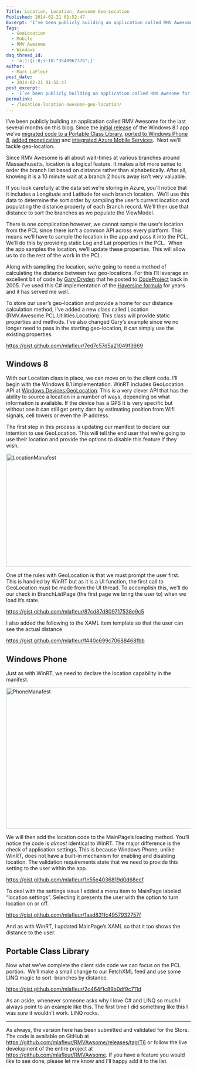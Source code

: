 ```yaml
---
Title: Location, Location, Awesome Geo-Location
Published: 2014-02-21 01:52:47
Excerpt: 'I’ve been publicly building an application called RMV Awesome for the last several months on this blog. Since the initial release of the Windows 8.1 app we’ve migrated code to a Portable Class Library, ported to Windows Phone 8, added monetization and integrated Azure Mobile Services.  Next we’ll tackle geo-location.'
Tags:
  - GeoLocation
  - Mobile
  - RMV Awesome
  - Windows
dsq_thread_id:
  - 'a:1:{i:0;s:10:"3540967376";}'
author:
  - Marc LaFleur
post_date:
  - 2014-02-21 01:52:47
post_excerpt:
  - 'I’ve been publicly building an application called RMV Awesome for the last several months on this blog. Since the initial release of the Windows 8.1 app we’ve migrated code to a Portable Class Library, ported to Windows Phone 8, added monetization and integrated Azure Mobile Services.  Next we’ll tackle geo-location.'
permalink:
  - /location-location-awesome-geo-location/
---
```

I’ve been publicly building an application called RMV Awesome for the last several months on this blog. Since the <a href="http://massivescale.azurewebsites.net/rmv-awesome/" target="_blank">initial release</a> of the Windows 8.1 app we’ve <a href="http://massivescale.azurewebsites.net/leveraging-portable-class-libraries/" target="_blank">migrated code to a Portable Class Library</a>, <a href="http://massivescale.azurewebsites.net/moving-to-windows-phone-8/" target="_blank">ported to Windows Phone 8</a>, <a href="http://massivescale.azurewebsites.net/monetizing-rmv-awesome/" target="_blank">added monetization</a> and <a title="Awesome Azure Mobile Services" href="http://massivescale.azurewebsites.net/awesome-azure-mobile-services/" target="_blank">integrated Azure Mobile Services</a>.  Next we’ll tackle geo-location.

Since RMV Awesome is all about wait-times at various branches around Massachusetts, location is a logical feature. It makes a lot more sense to order the branch list based on distance rather than alphabetically. After all, knowing it is a 10 minute wait at a branch 2 hours away isn’t very valuable.

If you look carefully at the data set we’re storing in Azure, you’ll notice that it includes a Longitude and Latitude for each branch location.  We’ll use this data to determine the sort order by sampling the user’s current location and populating the distance property of each Branch record. We’ll then use that distance to sort the branches as we populate the ViewModel.

There is one complication however, we cannot sample the user’s location from the PCL since there isn’t a common API across every platform. This means we’ll have to sample the location in the app and pass it into the PCL. We’ll do this by providing static Log and Lat properties in the PCL.  When the app samples the location, we’ll update these properties. This will allow us to do the rest of the work in the PCL.

Along with sampling the location, we’re going to need a method of calculating the distance between two geo-locations. For this I’ll leverage an excellent bit of code by <a href="http://www.codeproject.com/script/Membership/View.aspx?mid=541560" target="_blank">Gary Dryden</a> that he posted to <a href="http://www.codeproject.com/Articles/12269/Distance-between-locations-using-latitude-and-long" target="_blank">CodeProject</a> back in 2005. I’ve used this C# implementation of the <a href="http://en.wikipedia.org/wiki/Haversine_formula" target="_blank">Haversine formula</a> for years and it has served me well.

To store our user’s geo-location and provide a home for our distance calculation method, I’ve added a new class called Location (RMV.Awesome.PCL.Utilities.Location). This class will provide static properties and methods. I’ve also changed Gary’s example since we no longer need to pass in the starting geo-location, it can simply use the existing properties.

https://gist.github.com/mlafleur/7ed7c57d5a21049f3669

<h2>Windows 8</h2>

With our Location class in place, we can move on to the client code. I’ll begin with the Windows 8.1 implementation. WinRT includes GeoLocation API at <a href="http://msdn.microsoft.com/en-us/library/windows/apps/windows.devices.geolocation.aspx" target="_blank">Windows.Devices.GeoLocation</a>. This is a very clever API that has the ability to source a location in a number of ways, depending on what information is available. If the device has a GPS it is very specific but without one it can still get pretty darn by estimating position from Wifi signals, cell towers or even the IP address.

The first step in this process is updating our manifest to declare our intention to use GeoLocation. This will tell the end user that we’re going to use their location and provide the options to disable this feature if they wish.

<a href="http://massivescale.blob.core.windows.net/blogmedia/2014/02/LocationManafest.jpg"><img style="display: inline; border-width: 0px;" title="LocationManafest" alt="LocationManafest" src="http://massivescale.blob.core.windows.net/blogmedia/2014/02/LocationManafest_thumb.jpg" width="640" height="308" border="0" /></a>

One of the rules with GeoLocation is that we must prompt the user first. This is handled by WinRT but as it is a UI function, the first call to GeoLocation must be made from the UI thread. To accomplish this, we’ll do our check in BranchListPage (the first page we bring the user to) when we load it’s state.

https://gist.github.com/mlafleur/87cd87d809717538e9c5

I also added the following to the XAML item template so that the user can see the actual distance

https://gist.github.com/mlafleur/f440c699c70688468fbb

<h2>Windows Phone</h2>

Just as with WinRT, we need to declare the location capability in the manifest.

<a href="http://massivescale.blob.core.windows.net/blogmedia/2014/02/PhoneManafest.jpg"><img style="display: inline; border-width: 0px;" title="PhoneManafest" alt="PhoneManafest" src="http://massivescale.blob.core.windows.net/blogmedia/2014/02/PhoneManafest_thumb.jpg" width="591" height="384" border="0" /></a>

We will then add the location code to the MainPage’s loading method. You’ll notice the code is <em>almost</em> identical to WinRT. The major difference is the check of application settings. This is because Windows Phone, unlike WinRT, does not have a built-in mechanism for enabling and disabling location. The validation requirements state that we need to provide this setting to the user within the app.

https://gist.github.com/mlafleur/1e55e4036819d0d68ecf

To deal with the settings issue I added a menu item to MainPage labeled “location settings”. Selecting it presents the user with the option to turn location on or off.

https://gist.github.com/mlafleur/1aad831fc4957932757f

And as with WinRT, I updated MainPage’s XAML so that it too shows the distance to the user.

<h2>Portable Class Library</h2>

Now what we’ve complete the client side code we can focus on the PCL portion.  We’ll make a small change to our FetchXML feed and use some LINQ magic to sort  branches by distance.

https://gist.github.com/mlafleur/2c464f1c89b0df9c711d

As an aside, whenever someone asks why I love C# and LINQ so much I always point to an example like this. The first time I did something like this I was <em>sure</em> it wouldn’t work. LINQ rocks.

<hr />

As always, the version here has been submitted and validated for the Store. The code is available on GitHub at <a href="https://github.com/mlafleur/RMVAwsome/releases/tag/T6">https://github.com/mlafleur/RMVAwsome/releases/tag/T6</a> or follow the live development of the entire project at <a href="https://github.com/mlafleur/RMVAwsome">https://github.com/mlafleur/RMVAwsome</a>. If you have a feature you would like to see done, please let me know and I’ll happy add it to the list.